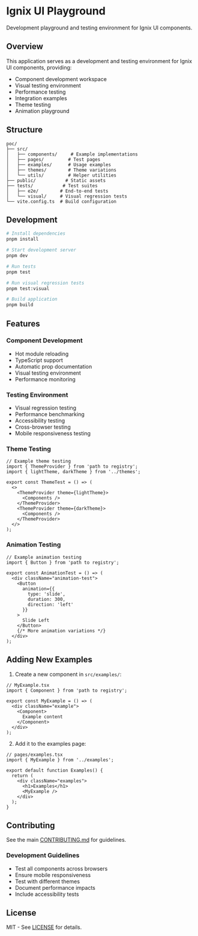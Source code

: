# Ignix UI Playground

Development playground and testing environment for Ignix UI components.

## Overview

This application serves as a development and testing environment for Ignix UI components, providing:

- Component development workspace
- Visual testing environment
- Performance testing
- Integration examples
- Theme testing
- Animation playground

## Structure

```
poc/
├── src/
│   ├── components/     # Example implementations
│   ├── pages/         # Test pages
│   ├── examples/      # Usage examples
│   ├── themes/        # Theme variations
│   └── utils/         # Helper utilities
├── public/           # Static assets
├── tests/           # Test suites
│   ├── e2e/        # End-to-end tests
│   └── visual/     # Visual regression tests
└── vite.config.ts  # Build configuration
```

## Development

```bash
# Install dependencies
pnpm install

# Start development server
pnpm dev

# Run tests
pnpm test

# Run visual regression tests
pnpm test:visual

# Build application
pnpm build
```

## Features

### Component Development

- Hot module reloading
- TypeScript support
- Automatic prop documentation
- Visual testing environment
- Performance monitoring

### Testing Environment

- Visual regression testing
- Performance benchmarking
- Accessibility testing
- Cross-browser testing
- Mobile responsiveness testing

### Theme Testing

```tsx
// Example theme testing
import { ThemeProvider } from 'path to registry';
import { lightTheme, darkTheme } from '../themes';

export const ThemeTest = () => (
  <>
    <ThemeProvider theme={lightTheme}>
      <Components />
    </ThemeProvider>
    <ThemeProvider theme={darkTheme}>
      <Components />
    </ThemeProvider>
  </>
);
```

### Animation Testing

```tsx
// Example animation testing
import { Button } from 'path to registry';

export const AnimationTest = () => (
  <div className="animation-test">
    <Button
      animation={{
        type: 'slide',
        duration: 300,
        direction: 'left'
      }}
    >
      Slide Left
    </Button>
    {/* More animation variations */}
  </div>
);
```

## Adding New Examples

1. Create a new component in `src/examples/`:

```tsx
// MyExample.tsx
import { Component } from 'path to registry';

export const MyExample = () => (
  <div className="example">
    <Component>
      Example content
    </Component>
  </div>
);
```

2. Add it to the examples page:

```tsx
// pages/examples.tsx
import { MyExample } from '../examples';

export default function Examples() {
  return (
    <div className="examples">
      <h1>Examples</h1>
      <MyExample />
    </div>
  );
}
```

## Contributing

See the main [CONTRIBUTING.md](../../CONTRIBUTING.md) for guidelines.

### Development Guidelines

- Test all components across browsers
- Ensure mobile responsiveness
- Test with different themes
- Document performance impacts
- Include accessibility tests

## License

MIT - See [LICENSE](../../LICENSE) for details.
